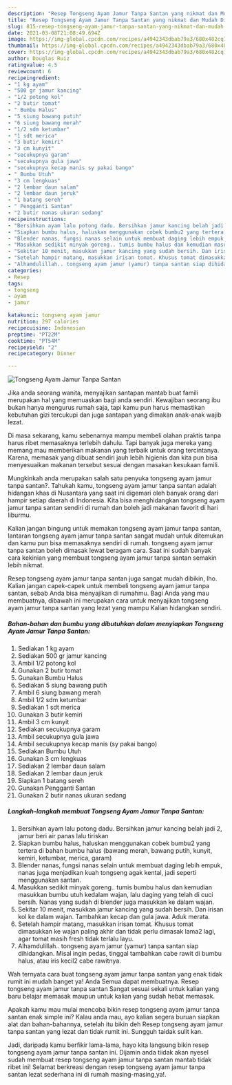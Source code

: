 ```yaml
---
description: "Resep Tongseng Ayam Jamur Tanpa Santan yang nikmat dan Mudah Dibuat"
title: "Resep Tongseng Ayam Jamur Tanpa Santan yang nikmat dan Mudah Dibuat"
slug: 815-resep-tongseng-ayam-jamur-tanpa-santan-yang-nikmat-dan-mudah-dibuat
date: 2021-03-08T21:08:49.694Z
image: https://img-global.cpcdn.com/recipes/a4942343dbab79a3/680x482cq70/tongseng-ayam-jamur-tanpa-santan-foto-resep-utama.jpg
thumbnail: https://img-global.cpcdn.com/recipes/a4942343dbab79a3/680x482cq70/tongseng-ayam-jamur-tanpa-santan-foto-resep-utama.jpg
cover: https://img-global.cpcdn.com/recipes/a4942343dbab79a3/680x482cq70/tongseng-ayam-jamur-tanpa-santan-foto-resep-utama.jpg
author: Douglas Ruiz
ratingvalue: 4.5
reviewcount: 6
recipeingredient:
- "1 kg ayam"
- "500 gr jamur kancing"
- "1/2 potong kol"
- "2 butir tomat"
- " Bumbu Halus"
- "5 siung bawang putih"
- "6 siung bawang merah"
- "1/2 sdm ketumbar"
- "1 sdt merica"
- "3 butir kemiri"
- "3 cm kunyit"
- "secukupnya garam"
- "secukupnya gula jawa"
- "secukupnya kecap manis sy pakai bango"
- " Bumbu Utuh"
- "3 cm lengkuas"
- "2 lembar daun salam"
- "2 lembar daun jeruk"
- "1 batang sereh"
- " Pengganti Santan"
- "2 butir nanas ukuran sedang"
recipeinstructions:
- "Bersihkan ayam lalu potong dadu. Bersihkan jamur kancing belah jadi 2, jamur beri air panas lalu tiriskan"
- "Siapkan bumbu halus, haluskan menggunakan cobek bumbu2 yang tertera di bahan bumbu halus (bawang merah, bawang putih, kunyit, kemiri, ketumbar, merica, garam)"
- "Blender nanas, fungsi nanas selain untuk membuat daging lebih empuk, nanas juga menjadikan kuah tongseng agak kental, jadi seperti menggunakan santan."
- "Masukkan sedikit minyak goreng.. tumis bumbu halus dan kemudian masukkan bumbu utuh kedalam wajan, lalu daging yang telah di cuci bersih. Nanas yang sudah di blender juga masukkan ke dalam wajan."
- "Sekitar 10 menit, masukkan jamur kancing yang sudah bersih. Dan irisan kol ke dalam wajan. Tambahkan kecap dan gula jawa. Aduk merata."
- "Setelah hampir matang, masukkan irisan tomat. Khusus tomat dimasukkan ke wajan paling akhir dan tidak perlu dimasak lama2 lagi, agar tomat masih fresh tidak terlalu layu."
- "Alhamdulillah.. tongseng ayam jamur (yamur) tanpa santan siap dihidangkan. Misal ingin pedas, tinggal tambahkan cabe rawit di bumbu halus, atau iris kecil2 cabe rawitnya."
categories:
- Resep
tags:
- tongseng
- ayam
- jamur

katakunci: tongseng ayam jamur 
nutrition: 297 calories
recipecuisine: Indonesian
preptime: "PT22M"
cooktime: "PT54M"
recipeyield: "2"
recipecategory: Dinner

---
```



![Tongseng Ayam Jamur Tanpa Santan](https://img-global.cpcdn.com/recipes/a4942343dbab79a3/680x482cq70/tongseng-ayam-jamur-tanpa-santan-foto-resep-utama.jpg)

Jika anda seorang wanita, menyajikan santapan mantab buat famili merupakan hal yang memuaskan bagi anda sendiri. Kewajiban seorang ibu bukan hanya mengurus rumah saja, tapi kamu pun harus memastikan kebutuhan gizi tercukupi dan juga santapan yang dimakan anak-anak wajib lezat.

Di masa  sekarang, kamu sebenarnya mampu membeli olahan praktis tanpa harus ribet memasaknya terlebih dahulu. Tapi banyak juga mereka yang memang mau memberikan makanan yang terbaik untuk orang tercintanya. Karena, memasak yang dibuat sendiri jauh lebih higienis dan kita pun bisa menyesuaikan makanan tersebut sesuai dengan masakan kesukaan famili. 



Mungkinkah anda merupakan salah satu penyuka tongseng ayam jamur tanpa santan?. Tahukah kamu, tongseng ayam jamur tanpa santan adalah hidangan khas di Nusantara yang saat ini digemari oleh banyak orang dari hampir setiap daerah di Indonesia. Kita bisa menghidangkan tongseng ayam jamur tanpa santan sendiri di rumah dan boleh jadi makanan favorit di hari liburmu.

Kalian jangan bingung untuk memakan tongseng ayam jamur tanpa santan, lantaran tongseng ayam jamur tanpa santan sangat mudah untuk ditemukan dan kamu pun bisa memasaknya sendiri di rumah. tongseng ayam jamur tanpa santan boleh dimasak lewat beragam cara. Saat ini sudah banyak cara kekinian yang membuat tongseng ayam jamur tanpa santan semakin lebih nikmat.

Resep tongseng ayam jamur tanpa santan juga sangat mudah dibikin, lho. Kalian jangan capek-capek untuk membeli tongseng ayam jamur tanpa santan, sebab Anda bisa menyajikan di rumahmu. Bagi Anda yang mau membuatnya, dibawah ini merupakan cara untuk menyajikan tongseng ayam jamur tanpa santan yang lezat yang mampu Kalian hidangkan sendiri.

<!--inarticleads1-->

##### Bahan-bahan dan bumbu yang dibutuhkan dalam menyiapkan Tongseng Ayam Jamur Tanpa Santan:

1. Sediakan 1 kg ayam
1. Sediakan 500 gr jamur kancing
1. Ambil 1/2 potong kol
1. Gunakan 2 butir tomat
1. Gunakan  Bumbu Halus
1. Sediakan 5 siung bawang putih
1. Ambil 6 siung bawang merah
1. Ambil 1/2 sdm ketumbar
1. Sediakan 1 sdt merica
1. Gunakan 3 butir kemiri
1. Ambil 3 cm kunyit
1. Sediakan secukupnya garam
1. Ambil secukupnya gula jawa
1. Ambil secukupnya kecap manis (sy pakai bango)
1. Sediakan  Bumbu Utuh
1. Gunakan 3 cm lengkuas
1. Sediakan 2 lembar daun salam
1. Sediakan 2 lembar daun jeruk
1. Siapkan 1 batang sereh
1. Gunakan  Pengganti Santan
1. Gunakan 2 butir nanas ukuran sedang




<!--inarticleads2-->

##### Langkah-langkah membuat Tongseng Ayam Jamur Tanpa Santan:

1. Bersihkan ayam lalu potong dadu. Bersihkan jamur kancing belah jadi 2, jamur beri air panas lalu tiriskan
1. Siapkan bumbu halus, haluskan menggunakan cobek bumbu2 yang tertera di bahan bumbu halus (bawang merah, bawang putih, kunyit, kemiri, ketumbar, merica, garam)
1. Blender nanas, fungsi nanas selain untuk membuat daging lebih empuk, nanas juga menjadikan kuah tongseng agak kental, jadi seperti menggunakan santan.
1. Masukkan sedikit minyak goreng.. tumis bumbu halus dan kemudian masukkan bumbu utuh kedalam wajan, lalu daging yang telah di cuci bersih. Nanas yang sudah di blender juga masukkan ke dalam wajan.
1. Sekitar 10 menit, masukkan jamur kancing yang sudah bersih. Dan irisan kol ke dalam wajan. Tambahkan kecap dan gula jawa. Aduk merata.
1. Setelah hampir matang, masukkan irisan tomat. Khusus tomat dimasukkan ke wajan paling akhir dan tidak perlu dimasak lama2 lagi, agar tomat masih fresh tidak terlalu layu.
1. Alhamdulillah.. tongseng ayam jamur (yamur) tanpa santan siap dihidangkan. Misal ingin pedas, tinggal tambahkan cabe rawit di bumbu halus, atau iris kecil2 cabe rawitnya.




Wah ternyata cara buat tongseng ayam jamur tanpa santan yang enak tidak rumit ini mudah banget ya! Anda Semua dapat membuatnya. Resep tongseng ayam jamur tanpa santan Sangat sesuai sekali untuk kalian yang baru belajar memasak maupun untuk kalian yang sudah hebat memasak.

Apakah kamu mau mulai mencoba bikin resep tongseng ayam jamur tanpa santan enak simple ini? Kalau anda mau, ayo kalian segera buruan siapkan alat dan bahan-bahannya, setelah itu bikin deh Resep tongseng ayam jamur tanpa santan yang lezat dan tidak rumit ini. Sungguh taidak sulit kan. 

Jadi, daripada kamu berfikir lama-lama, hayo kita langsung bikin resep tongseng ayam jamur tanpa santan ini. Dijamin anda tiidak akan nyesel sudah membuat resep tongseng ayam jamur tanpa santan mantab tidak ribet ini! Selamat berkreasi dengan resep tongseng ayam jamur tanpa santan lezat sederhana ini di rumah masing-masing,ya!.

